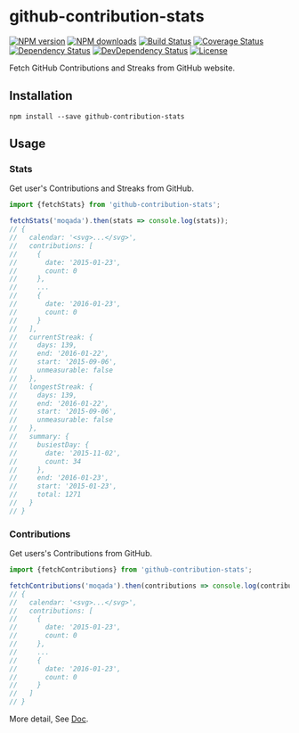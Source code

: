 # github-contribution-stats

[![NPM version][npm-image]][npm-url]
[![NPM downloads][npm-download-image]][npm-download-url]
[![Build Status][travis-image]][travis-url]
[![Coverage Status][codecov-image]][codecov-url]
[![Dependency Status][daviddm-image]][daviddm-url]
[![DevDependency Status][daviddm-dev-image]][daviddm-dev-url]
[![License][license-image]][license-url]

Fetch GitHub Contributions and Streaks from GitHub website.


## Installation

```
npm install --save github-contribution-stats
```


## Usage

### Stats

Get user's Contributions and Streaks from GitHub.

```javascript
import {fetchStats} from 'github-contribution-stats';

fetchStats('moqada').then(stats => console.log(stats));
// {
//   calendar: '<svg>...</svg>',
//   contributions: [
//     {
//       date: '2015-01-23',
//       count: 0
//     },
//     ...
//     {
//       date: '2016-01-23',
//       count: 0
//     }
//   ],
//   currentStreak: {
//     days: 139,
//     end: '2016-01-22',
//     start: '2015-09-06',
//     unmeasurable: false
//   },
//   longestStreak: {
//     days: 139,
//     end: '2016-01-22',
//     start: '2015-09-06',
//     unmeasurable: false
//   },
//   summary: {
//     busiestDay: {
//       date: '2015-11-02',
//       count: 34
//     },
//     end: '2016-01-23',
//     start: '2015-01-23',
//     total: 1271
//   }
// }
```


### Contributions

Get users's Contributions from GitHub.

```javascript
import {fetchContributions} from 'github-contribution-stats';

fetchContributions('moqada').then(contributions => console.log(contributions));
// {
//   calendar: '<svg>...</svg>',
//   contributions: [
//     {
//       date: '2015-01-23',
//       count: 0
//     },
//     ...
//     {
//       date: '2016-01-23',
//       count: 0
//     }
//   ]
// }
```

More detail, See [Doc](https://moqada.github.io/github-contribution-stats/).

[npm-url]: https://www.npmjs.com/package/github-contribution-stats
[npm-image]: https://img.shields.io/npm/v/github-contribution-stats.svg?style=flat-square
[npm-download-url]: https://www.npmjs.com/package/github-contribution-stats
[npm-download-image]: https://img.shields.io/npm/dt/github-contribution-stats.svg?style=flat-square
[travis-url]: https://travis-ci.org/moqada/github-contribution-stats
[travis-image]: https://img.shields.io/travis/moqada/github-contribution-stats.svg?style=flat-square
[daviddm-url]: https://david-dm.org/moqada/github-contribution-stats
[daviddm-image]: https://img.shields.io/david/moqada/github-contribution-stats.svg?style=flat-square
[daviddm-dev-url]: https://david-dm.org/moqada/github-contribution-stats#info=devDependencies
[daviddm-dev-image]: https://img.shields.io/david/dev/moqada/github-contribution-stats.svg?style=flat-square
[codecov-url]: https://codecov.io/github/moqada/github-contribution-stats
[codecov-image]: https://img.shields.io/codecov/c/github/moqada/github-contribution-stats.svg?style=flat-square
[license-url]: http://opensource.org/licenses/MIT
[license-image]: https://img.shields.io/npm/l/github-contribution-stats.svg?style=flat-square
